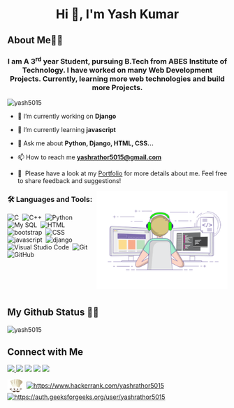 <h1 align="center">Hi 👋, I'm Yash Kumar</h1>

<h2 align="left">About Me👨‍🎓 </h2>
<h3 align="center">I am A 3<sup>rd</sup> year Student, pursuing B.Tech from ABES Institute of Technology. I have worked on many Web Development Projects. Currently, learning more web technologies and build more Projects.</h3>

<p align="left"> <img src="https://komarev.com/ghpvc/?username=yash5015&label=Profile%20views&color=0e75b6&style=flat" alt="yash5015" /> </p>

- 🔭 I’m currently working on **Django**

- 🌱 I’m currently learning **javascript**

- 💬 Ask me about **Python, Django, HTML, CSS...**

- 📫 How to reach me [**yashrathor5015@gmail.com**](https://mail.google.com/mail/?view=cm&fs=1&to=yashrathor5015@gmail.com)
- 📄 &nbsp;Please have a look at my [Portfolio](https://yash5015.github.io/) for more details about me. Feel free to share feedback and suggestions!


<img alt="Coding" src="https://github.com/yash5015/yash5015/blob/main/assets/coding-freak.gif" align="right" width =300/>

<h3 align="left">🛠 Languages and Tools:</h3>



![C](https://img.shields.io/badge/-C-05122A?style=flat&logo=C&logoColor=A8B9CC)&nbsp;
![C++](https://img.shields.io/badge/-C++-05122A?style=flat&logo=C%2B%2B&logoColor=00599C)&nbsp;
![Python](https://img.shields.io/badge/-Python-05122A?style=flat&logo=python)&nbsp;
![My SQL](https://img.shields.io/badge/-My%20SQL-05122A?style=flat&logo=mysql&logoColor=563D7C)&nbsp;
![HTML](https://img.shields.io/badge/-HTML-05122A?style=flat&logo=HTML5)&nbsp;
![bootstrap](https://img.shields.io/badge/-bootstrap-05122A?style=flat&logo=Bootstrap)&nbsp;
![CSS](https://img.shields.io/badge/-CSS-05122A?style=flat&logo=CSS3&logoColor=1572B6)\
![javascript](https://img.shields.io/badge/-javascript-05122A?style=flat&logo=Javascript)&nbsp;
![django](https://img.shields.io/badge/-django-05122A?style=flat&logo=django)&nbsp;
![Visual Studio Code](https://img.shields.io/badge/-VS%20Code-05122A?style=flat&logo=visual-studio-code&logoColor=007ACC)&nbsp;
![Git](https://img.shields.io/badge/-Git-05122A?style=flat&logo=git)\
![GitHub](https://img.shields.io/badge/-GitHub-05122A?style=flat&logo=github)&nbsp;

<br><br><br><br>


## My Github Status 🦸‍♂️

<p><img align="center" src="https://github-readme-stats.vercel.app/api/top-langs?username=yash5015&show_icons=true&locale=en&layout=compact" alt="yash5015" /></p>

## Connect with Me

<p align="left">
<a href="https://twitter.com/YashRathor5015"><img src="https://img.shields.io/twitter/url?style=social&url=https%3A%2F%2Ftwitter.com%2FYashRathor5015"/>
<a href="https://www.linkedin.com/in/yash-kumar-452821193/"><img src="https://img.shields.io/badge/-Yash%20Kumar%20-blue?style=flat&logo=Linkedin&logoColor=white"/></a>
<a href="https://mail.google.com/mail/?view=cm&fs=1&to=yashrathor5015@gmail.com"><img src="https://img.shields.io/badge/-yashrathor5015%40gmail.com-D14836?style=flat&logo=Gmail&logoColor=white"/></a>
<a href="https://www.instagram.com/yashrathor01/"><img src="https://img.shields.io/badge/-%40yashrathor01-E4405F?style=flat&logo=Instagram&logoColor=white"/></a>
<a href="https://stackoverflow.com/users/15549186/yash-rathor"><img src="https://img.shields.io/badge/-user%3A15603177-orange?style=flat&logo=Stackoverflow&logoColor=white"/></a>


<a href="https://www.codechef.com/users/yashrathor5015" target="blank"><img align="center" src="https://github.com/yash5015/yash5015/blob/main/assets/codechef.png" alt="https://www.codechef.com/users/yashrathor5015" height="30" width="40" /></a>
<a href="https://www.hackerrank.com/yashrathor5015" target="blank"><img align="center" src="https://cdn.jsdelivr.net/npm/simple-icons@3.0.1/icons/hackerrank.svg" alt="https://www.hackerrank.com/yashrathor5015" height="30" width="40" /></a>
<a href="https://auth.geeksforgeeks.org/user/yashrathor5015/profile" target="blank"><img align="center" src="https://cdn.jsdelivr.net/npm/simple-icons@3.0.1/icons/geeksforgeeks.svg" alt="https://auth.geeksforgeeks.org/user/yashrathor5015" height="30" width="40" /></a>
</p>

